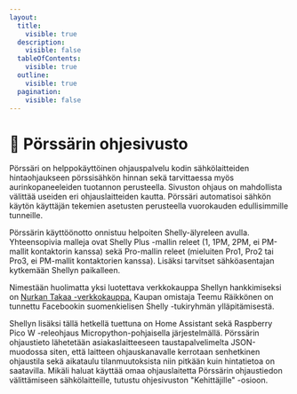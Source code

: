 ```yaml
---
layout:
  title:
    visible: true
  description:
    visible: false
  tableOfContents:
    visible: true
  outline:
    visible: true
  pagination:
    visible: false
---
```


# 🔌 Pörssärin ohjesivusto

Pörssäri on helppokäyttöinen ohjauspalvelu kodin sähkölaitteiden hintaohjaukseen pörssisähkön hinnan sekä tarvittaessa myös aurinkopaneeleiden tuotannon perusteella. Sivuston ohjaus on mahdollista välittää useiden eri ohjauslaitteiden kautta. Pörssäri automatisoi sähkön käytön käyttäjän tekemien asetusten perusteella vuorokauden edullisimmille tunneille.

Pörssärin käyttöönotto onnistuu helpoiten Shelly-älyreleen avulla. Yhteensopivia malleja ovat Shelly Plus -mallin releet (1, 1PM, 2PM, ei PM-mallit kontaktorin kanssa) sekä Pro-mallin releet (mieluiten Pro1, Pro2 tai Pro3, ei PM-mallit kontaktorien kanssa). Lisäksi tarvitset sähköasentajan kytkemään Shellyn paikalleen.&#x20;

Nimestään huolimatta yksi luotettava verkkokauppa Shellyn hankkimiseksi on [Nurkan Takaa -verkkokauppa.](https://verkkokauppa.nurkantakaa.fi/) Kaupan omistaja Teemu Räikkönen on tunnettu Facebookin suomenkielisen Shelly -tukiryhmän ylläpitämisestä.

Shellyn lisäksi tällä hetkellä tuettuna on Home Assistant sekä Raspberry Pico W -releohjaus Micropython-pohjaisella järjestelmällä. Pörssärin ohjaustieto lähetetään asiakaslaitteeseen taustapalvelimelta JSON-muodossa siten, että laitteen ohjauskanavalle kerrotaan senhetkinen ohjaustila sekä aikataulu tilanmuutoksista niin pitkään kuin hintatietoa on saatavilla. Mikäli haluat käyttää omaa ohjauslaitetta Pörssärin ohjaustiedon välittämiseen sähkölaitteille, tutustu ohjesivuston "Kehittäjille" -osioon.
